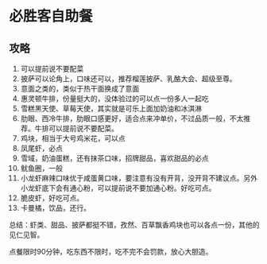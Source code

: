 # 必胜客自助餐

## 攻略

1. 可以提前说不要配菜
2. 披萨可以论角上，口味还可以，推荐榴莲披萨、乳酪大会、超级至尊。
3. 意面之类的，类似于热干面换成了意面
4. 惠灵顿牛排，份量挺大的，没体验过的可以点一份多人一起吃
5. 雪糕黑天使、草莓天使，其实就是可乐上面加奶油和冰淇淋
6. 肋眼、西冷牛排，肋眼口感更好，适合点来冲单价，不过品质一般，不太推荐。牛排可以提前说不要配菜。
7. 鸡块，相当于大号鸡米花，可以点
8. 凤尾虾，必点
9. 雪域，奶油蛋糕，还有抹茶口味，招牌甜品，喜欢甜品的必点
10. 鱿鱼圈，一般
11. 小龙虾麻辣口味优于咸蛋黄口味，要注意有没有开背，没开背不建议点。另外小龙虾底下会有通心粉，可以提前说不要加通心粉。好吃可点。
12. 脆皮虾，好吃可点。
13. 卡曼橘，饮品，还行。

<!--more-->
总结：虾类、甜品、披萨都挺不错，孜然、百草飘香鸡块也可以各点一份，其他的见仁见智。

点餐限时90分钟，吃东西不限时，吃不完不会罚款，放心大胆造。